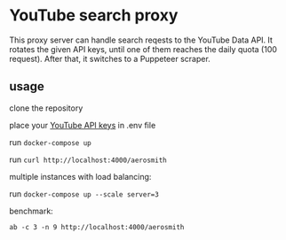 # YouTube search proxy

This proxy server can handle search reqests to the YouTube Data API.
It rotates the given API keys, until one of them reaches the daily quota (100 request).
After that, it switches to a Puppeteer scraper.

## usage

clone the repository

place your [YouTube API keys][1] in .env file

[1]: https://developers.google.com/youtube/v3/getting-started

run `docker-compose up`

run `curl http://localhost:4000/aerosmith`

multiple instances with load balancing:

run `docker-compose up --scale server=3`

benchmark:

`ab -c 3 -n 9 http://localhost:4000/aerosmith`
